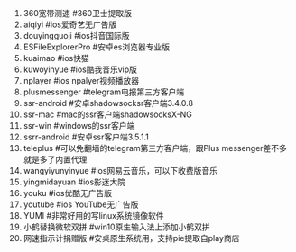 1. 360宽带测速    #360卫士提取版
2. aiqiyi        #ios爱奇艺无广告版
3. douyingguoji  #ios抖音国际版
4. ESFileExplorerPro  #安卓es浏览器专业版
5. kuaimao        #ios快猫
6. kuwoyinyue     #ios酷我音乐vip版
7. nplayer        #ios npalyer视频播放器
8. plusmessenger  #telegram电报第三方客户端
9. ssr-android    #安卓shadowsocksr客户端3.4.0.8
10. ssr-mac        #mac的ssr客户端shadowsocksX-NG
11. ssr-win        #windows的ssr客户端
12. ssrr-android   #安卓ssr客户端3.5.1.1
13. teleplus       #可以免翻墙的telegram第三方客户端，跟Plus messenger差不多就是多了内置代理
14. wangyiyunyinyue #ios网易云音乐，可以下收费版音乐
15. yingmidayuan   #ios影迷大院
16. youku          #ios优酷无广告版
17. youtube        #ios YouTube无广告版
18. YUMI           #非常好用的写linux系统镜像软件
19. 小鹤替换微软双拼 #win10原生输入法上添加小鹤双拼
20. 网速指示计捐赠版 #安桌原生系统用，支持pie提取自play商店
